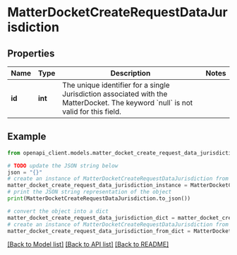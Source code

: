 # MatterDocketCreateRequestDataJurisdiction


## Properties

Name | Type | Description | Notes
------------ | ------------- | ------------- | -------------
**id** | **int** | The unique identifier for a single Jurisdiction associated with the MatterDocket. The keyword &#x60;null&#x60; is not valid for this field. | 

## Example

```python
from openapi_client.models.matter_docket_create_request_data_jurisdiction import MatterDocketCreateRequestDataJurisdiction

# TODO update the JSON string below
json = "{}"
# create an instance of MatterDocketCreateRequestDataJurisdiction from a JSON string
matter_docket_create_request_data_jurisdiction_instance = MatterDocketCreateRequestDataJurisdiction.from_json(json)
# print the JSON string representation of the object
print(MatterDocketCreateRequestDataJurisdiction.to_json())

# convert the object into a dict
matter_docket_create_request_data_jurisdiction_dict = matter_docket_create_request_data_jurisdiction_instance.to_dict()
# create an instance of MatterDocketCreateRequestDataJurisdiction from a dict
matter_docket_create_request_data_jurisdiction_from_dict = MatterDocketCreateRequestDataJurisdiction.from_dict(matter_docket_create_request_data_jurisdiction_dict)
```
[[Back to Model list]](../README.md#documentation-for-models) [[Back to API list]](../README.md#documentation-for-api-endpoints) [[Back to README]](../README.md)


